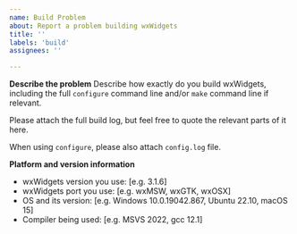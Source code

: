 ```yaml
---
name: Build Problem
about: Report a problem building wxWidgets
title: ''
labels: 'build'
assignees: ''

---
```


**Describe the problem**
Describe how exactly do you build wxWidgets, including the full `configure`
command line and/or `make` command line if relevant.

Please attach the full build log, but feel free to quote the relevant parts of
it here.

When using `configure`, please also attach `config.log` file.


**Platform and version information**
 - wxWidgets version you use: [e.g. 3.1.6]
 - wxWidgets port you use: [e.g. wxMSW, wxGTK, wxOSX]
 - OS and its version: [e.g. Windows 10.0.19042.867, Ubuntu 22.10, macOS 15]
 - Compiler being used: [e.g. MSVS 2022, gcc 12.1]
